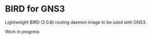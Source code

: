 BIRD for GNS3
=============

Lightweight BIRD (2.0.8) routing daemon image to be used with GNS3.

Work in progress
